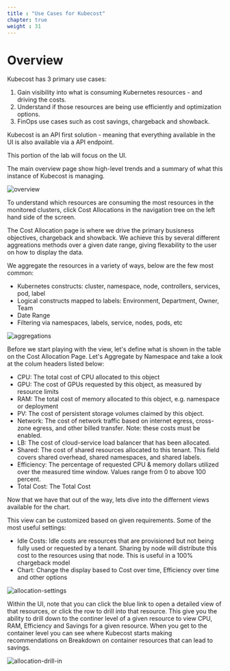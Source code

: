 ```yaml
---
title : "Use Cases for Kubecost"
chapter: true
weight : 31
---
```


# Overview

Kubecost has 3 primary use cases:

1. Gain visibility into what is consuming Kubernetes resources - and driving the costs.
2. Understand if those resources are being use efficiently and optimization options.
3. FinOps use cases such as cost savings, chargeback and showback.

Kubecost is an API first solution - meaning that everything available in the UI is also available via a API endpoint.

This portion of the lab will focus on the UI.

The main overview page show high-level trends and a summary of what this instance of Kubecost is managing.

![overview](/images/kubecost-overview.png)

To understand which resources are consuming the most resources in the monitored clusters, click Cost Allocations in the navigation tree on the left hand side of the screen.

The Cost Allocation page is where we drive the primary busisness objectives, chargeback and showback.  We achieve this by several different aggreations methods over a given date range, giving flexability to the user on how to display the data.

We aggregate the resources in a variety of ways, below are the few most common:
 - Kubernetes constructs: cluster, namespace, node, controllers, services, pod, label
 - Logical constructs mapped to labels: Environment, Department, Owner, Team
 - Date Range
 - Filtering via namespaces, labels, service, nodes, pods, etc

![aggregations](/images/kubecost-aggregations.png)

Before we start playing with the view, let's define what is shown in the table on the Cost Allocation Page.  Let's Aggregate by Namespace and take a look at the colum headers listed below:
 - CPU: The total cost of CPU allocated to this object
 - GPU: The cost of GPUs requested by this object, as measured by resource limits
 - RAM: The total cost of memory allocated to this object, e.g. namespace or deployment
 - PV: The cost of persistent storage volumes claimed by this object.
 - Network: The cost of network traffic based on internet egress, cross-zone egress, and other billed transfer. Note: these costs must be enabled.
 - LB: The cost of cloud-service load balancer that has been allocated.
 - Shared: The cost of shared resources allocated to this tenant. This field covers shared overhead, shared namespaces, and shared labels.
 - Efficiency: The percentage of requested CPU & memory dollars utilized over the measured time window. Values range from 0 to above 100 percent.
 - Total Cost: The Total Cost


Now that we have that out of the way, lets dive into the differnent views available for the chart. 

This view can be customized based on given requirements. Some of the most useful settings:
 - Idle Costs: Idle costs are resources that are provisioned but not being fully used or requested by a tenant. Sharing by node will distribute this cost to the resources using that node. This is useful in a 100% chargeback model
 - Chart: Change the display based to Cost over time, Efficiency over time and other options

![allocation-settings](/images/kubecost-report-settings.png)

Within the UI, note that you can click the blue link to open a detailed view of that resources, or click the row to drill into that resource.  This give you the ability to drill down to the continer level of a given resource to view CPU, RAM, Efficiency and Savings for a given resource.  When you get to the container level you can see where Kubecost starts making recommendations on Breakdown on container resources that can lead to savings.

![allocation-drill-in](/images/kubecost-drill-in.png)
